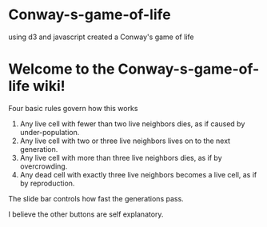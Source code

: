 # Conway-s-game-of-life
using d3 and javascript created a Conway's game of life
# Welcome to the Conway-s-game-of-life wiki!

Four basic rules govern how this works 
   
1. Any live cell with fewer than two live neighbors dies, as if caused by under-population.  
2. Any live cell with two or three live neighbors lives on to the next generation.  
3. Any live cell with more than three live neighbors dies, as if by overcrowding.  
4. Any dead cell with exactly three live neighbors becomes a live cell, as if by reproduction.  

The slide bar controls how fast the generations pass.

I believe the other buttons are self explanatory.
